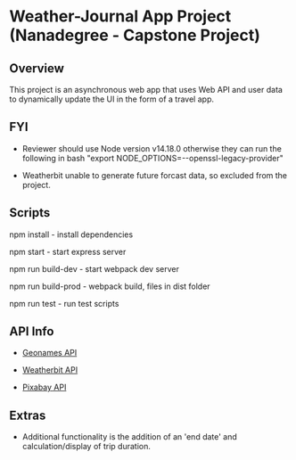 # Weather-Journal App Project (Nanadegree - Capstone Project)

## Overview
This project is an asynchronous web app that uses Web API and user data to dynamically update the UI in the form of a travel app.

## FYI

- Reviewer should use Node version v14.18.0 otherwise they can run the following in bash "export NODE_OPTIONS=--openssl-legacy-provider"

- Weatherbit unable to generate future forcast data, so excluded from the project.

## Scripts

npm install - install dependencies

npm start - start express server

npm run build-dev - start webpack dev server

npm run build-prod - webpack build, files in dist folder

npm run test - run test scripts

## API Info

- [Geonames API](http://www.geonames.org/export/web-services.html)

- [Weatherbit API](https://www.weatherbit.io/)

- [Pixabay API](https://pixabay.com/pt/service/about/api/)

## Extras

- Additional functionality is the addition of an 'end date' and calculation/display of trip duration.

